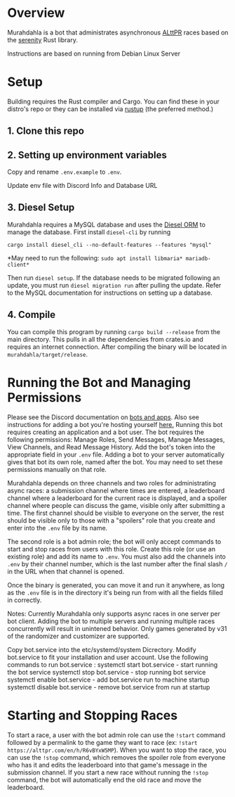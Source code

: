 # Overview

Murahdahla is a bot that administrates asynchronous [ALttPR](https://alttpr.com) races
based on the [serenity](https://github.com/serenity-rs/serenity) Rust library.

Instructions are based on running from Debian Linux Server

# Setup

Building requires the Rust compiler and Cargo. You can find these in your distro's repo or
they can be installed via [rustup](https://rustup.rs) (the preferred method.) 

## 1. Clone this repo

## 2. Setting up environment variables

Copy and rename `.env.example` to `.env`. 

Update env file with Discord Info and Database URL

## 3. Diesel Setup

Murahdahla requires a MySQL database and uses the [Diesel ORM](https://github.com/diesel-rs/diesel)
to manage the database. First install `diesel-cli` by running

`cargo install diesel_cli --no-default-features --features "mysql"`

*May need to run the following:
`sudo apt install libmaria* mariadb-client*`

Then run `diesel setup`. If the database needs to be migrated following an update, 
you must run `diesel migration run` after pulling the update.
Refer to the MySQL documentation for instructions on setting up a database.

## 4. Compile

You can compile this program by running `cargo build --release` from the main directory. This
pulls in all the dependencies from crates.io and requires an internet connection. After compiling the binary
will be located in `murahdahla/target/release`.

# Running the Bot and Managing Permissions

Please see the Discord documentation on [bots and apps](https://discordapp.com/developers/docs/intro#bots-and-apps).
Also see instructions for adding a bot you're hosting yourself [here.](https://github.com/jagrosh/MusicBot/wiki/Adding-Your-Bot-To-Your-Server)
Running this bot requires creating an application and a bot user. The bot requires the following
permissions: Manage Roles, Send Messages, Manage Messages, View Channels, and Read Message History. Add the bot's
token into the appropriate field in your `.env` file. Adding a bot to your server automatically
gives that bot its own role, named after the bot. You may need to set these permissions manually
on that role.

Murahdahla depends on three channels and two roles for administrating async races: a submission channel where times
are entered, a leaderboard channel where a leaderboard for the current race is displayed, and a 
spoiler channel where people can discuss the game, visible only after submitting a time. The first
channel should be visible to everyone on the server, the rest should be visible only to those with
a "spoilers" role that you create and enter into the `.env` file by its name. 

The second role is a bot admin role; the bot will only accept commands to start and stop races
from users with this role. Create this role (or use an existing role) and add its name to `.env`.
You must also add the channels into `.env` by their channel number, which is the last number after
the final slash `/` in the URL when that channel is opened.

Once the binary is generated, you can move it and run it anywhere, as long as the `.env` file is
in the directory it's being run from with all the fields filled in correctly.

Notes: Currently Murahdahla only supports async races in one server per bot client. Adding the bot
to multiple servers and running multiple races concurrently will result in unintened behavior.
Only games generated by v31 of the randomizer and customizer are supported.

Copy bot.service into the etc/systemd/system Dicrectory. Modify bot.service to fit your installation and user account.
Use the following commands to run bot.service :
  systemctl start bot.service - start running the bot service
  systemctl stop bot.service - stop running bot service
  systemctl enable bot.service - add bot.service run to machine startup
  systemctl disable bot.service - remove bot.service from run at startup

# Starting and Stopping Races

To start a race, a user with the bot admin role can use the `!start` command followed by a permalink
to the game they want to race (ex: `!start https://alttpr.com/en/h/R6vBYxW5MP`). When you want to
stop the race, you can use the `!stop` command, which removes the spoiler role from everyone
who has it and edits the leaderboard into that game's message in the submission channel. If you
start a new race without running the `!stop` command, the bot will automatically end the old race
and move the leaderboard.
